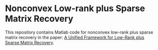 # Nonconvex Low-rank plus Sparse Matrix Recovery
This repository contains Matlab code for nonconvex low-rank plus sparse matrix recovery in the paper: [A Unified Framework for Low-Rank plus Sparse Matrix Recovery](https://arxiv.org/abs/1702.06525).
